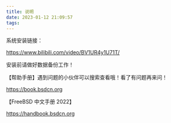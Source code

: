 ```yaml
---
title: 说明
date: 2023-01-12 21:09:57
tags:
---
```



系统安装链接：

https://www.bilibili.com/video/BV1UR4y1U71T/

安装前请做好数据备份工作！

【帮助手册】遇到问题的小伙伴可以搜索查看哦！看了有问题再来问！

https://book.bsdcn.org

【FreeBSD 中文手册 2022】

https://handbook.bsdcn.org
